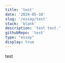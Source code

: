 ```yaml
---
title: 'test'
date: '2024-05-10'
slug: '/essay/test'
stack: 'blank'
description: 'test test.'
githubRepo: 'test'
type: "essay"  
display: true
---
```


test
